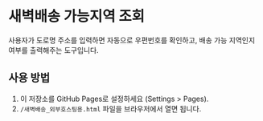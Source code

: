 
# 새벽배송 가능지역 조회

사용자가 도로명 주소를 입력하면 자동으로 우편번호를 확인하고,
배송 가능 지역인지 여부를 출력해주는 도구입니다.

## 사용 방법

1. 이 저장소를 GitHub Pages로 설정하세요 (Settings > Pages).
2. `/새벽배송_외부호스팅용.html` 파일을 브라우저에서 열면 됩니다.
